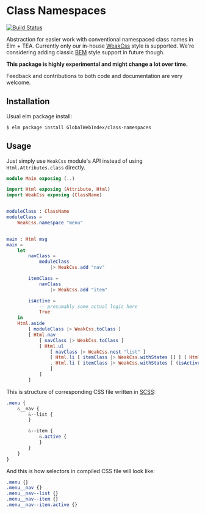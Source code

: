 # Class Namespaces

[![Build Status](https://travis-ci.org/GlobalWebIndex/class-namespaces.svg?branch=master)](https://travis-ci.org/GlobalWebIndex/class-namespaces)

Abstraction for easier work with conventional namespaced class names in Elm + TEA.
Currently only our in-house [WeakCss](https://github.com/GlobalWebIndex/weak-css) style is supported.
We're considering adding classic [BEM](http://getbem.com/) style support in future though.

**This package is highly experimental and might change a lot over time.**

Feedback and contributions to both code and documentation are very welcome.

## Installation

Usual elm package install:

```
$ elm package install GlobalWebIndex/class-namespaces
```

## Usage

Just simply use `WeakCss` module's API instead of using `Html.Attributes.class` directly.

```elm
module Main exposing (..)

import Html exposing (Attribute, Html)
import WeakCss exposing (ClassName)


moduleClass : ClassName
moduleClass =
    WeakCss.namespace "menu"


main : Html msg
main =
    let
        navClass =
            moduleClass
                |> WeakCss.add "nav"

        itemClass =
            navClass
                |> WeakCss.add "item"

        isActive =
            -- presumably some actual logic here
            True
    in
    Html.aside
        [ moduleClass |> WeakCss.toClass ]
        [ Html.nav
            [ navClass |> WeakCss.toClass ]
            [ Html.ul
                [ navClass |> WeakCss.nest "list" ]
                [ Html.li [ itemClass |> WeakCss.withStates [] ] [ Html.text "first item" ]
                , Html.li [ itemClass |> WeakCss.withStates [ (isActive, "active") ] ] [ Html.text "second active item" ]
                ]
            ]
        ]
```

This is structure of corresponding CSS file written in [SCSS](http://sass-lang.com/):

```scss
.menu {
    &__nav {
        &--list {
        }

        &--item {
            &.active {
            }
        }
    }
}
```

And this is how selectors in compiled CSS file will look like:

```css
.menu {}
.menu__nav {}
.menu__nav--list {}
.menu__nav--item {}
.menu__nav--item.active {}
```
